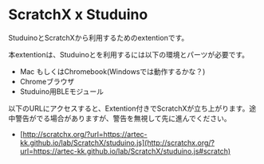 # ScratchX x Studuino
StuduinoとScratchXから利用するためのextentionです。

本extentionは、Studuinoとを利用するには以下の環境とパーツが必要です。

- Mac もしくはChromebook(Windowsでは動作するかな？)
- Chromeブラウザ
- Studuino用BLEモジュール

以下のURLにアクセスすると、Extention付きでScratchXが立ち上がります。途中警告がでる場合がありますが、警告を無視して先に進んでください。

- [http://scratchx.org/?url=https://artec-kk.github.io/lab/ScratchX/studuino.js](http://scratchx.org/?url=https://artec-kk.github.io/lab/ScratchX/studuino.js#scratch)

